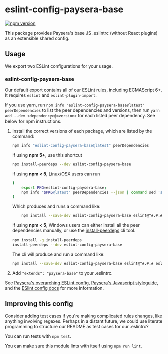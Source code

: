 # eslint-config-paysera-base

[![npm version](https://badge.fury.io/js/eslint-config-paysera-base.svg)](http://badge.fury.io/js/eslint-config-paysera-base)

This package provides Paysera's base JS .eslintrc (without React plugins) as an extensible shared config.

## Usage

We export two ESLint configurations for your usage.

### eslint-config-paysera-base

Our default export contains all of our ESLint rules, including ECMAScript 6+. It requires `eslint` and `eslint-plugin-import`.

If you use yarn, run `npm info "eslint-config-paysera-base@latest" peerDependencies` to list the peer dependencies and versions, then run `yarn add --dev <dependency>@<version>` for each listed peer dependency. See below for npm instructions.

1. Install the correct versions of each package, which are listed by the command:

    ```sh
    npm info "eslint-config-paysera-base@latest" peerDependencies
    ```

    If using **npm 5+**, use this shortcut

    ```sh
    npx install-peerdeps --dev eslint-config-paysera-base
    ```

    If using **npm < 5**, Linux/OSX users can run

    ```sh
    (
        export PKG=eslint-config-paysera-base;
        npm info "$PKG@latest" peerDependencies --json | command sed 's/[\{\},]//g ; s/: /@/g' | xargs npm install --save-dev "$PKG@latest"
    )
    ```

    Which produces and runs a command like:

    ```sh
        npm install --save-dev eslint-config-paysera-base eslint@^#.#.# eslint-plugin-import@^#.#.#
    ```

    If using **npm < 5**, Windows users can either install all the peer dependencies manually, or use the [install-peerdeps](https://github.com/nathanhleung/install-peerdeps) cli tool.

    ```sh
    npm install -g install-peerdeps
    install-peerdeps --dev eslint-config-paysera-base
    ```

    The cli will produce and run a command like:

    ```sh
    npm install --save-dev eslint-config-paysera-base eslint@^#.#.# eslint-plugin-import@^#.#.#
    ```

2. Add `"extends": "paysera-base"` to your .eslintrc.

See [Paysera's overarching ESLint config](https://npmjs.com/eslint-config-paysera), [Paysera's Javascript styleguide](https://github.com/paysera/js-style-guide), and the [ESlint config docs](https://eslint.org/docs/user-guide/configuring#extending-configuration-files) for more information.

## Improving this config

Consider adding test cases if you're making complicated rules changes, like anything involving regexes. Perhaps in a distant future, we could use literate programming to structure our README as test cases for our .eslintrc?

You can run tests with `npm test`.

You can make sure this module lints with itself using `npm run lint`.
